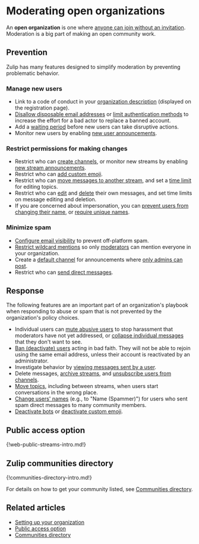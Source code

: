 # Moderating open organizations

An **open organization** is one where
[anyone can join without an invitation](/help/restrict-account-creation#set-whether-invitations-are-required-to-join).
Moderation is a big part of making an open community work.

## Prevention

Zulip has many features designed to simplify moderation by preventing
problematic behavior.

### Manage new users

* Link to a code of conduct in your
  [organization description](/help/create-your-organization-profile)
  (displayed on the registration page).
* [Disallow disposable email
  addresses](/help/restrict-account-creation#dont-allow-disposable-domains)
  or [limit authentication
  methods](/help/configure-authentication-methods) to increase the
  effort for a bad actor to replace a banned account.
* Add a [waiting period](/help/restrict-permissions-of-new-members) before
  new users can take disruptive actions.
* Monitor new users by enabling [new user
  announcements](/help/configure-automated-notices#new-user-announcements).

### Restrict permissions for making changes

* Restrict who can [create channels](/help/configure-who-can-create-channels), or
  monitor new streams by enabling [new stream
  announcements](/help/configure-automated-notices#new-stream-announcements).
* Restrict who can [add custom emoji](/help/custom-emoji#change-who-can-add-custom-emoji).
* Restrict who can [move messages to another
  stream](/help/restrict-moving-messages#configure-who-can-move-messages-to-another-stream),
  and set a [time
  limit](/help/restrict-moving-messages#set-a-time-limit-for-editing-topics) for
  editing topics.
* Restrict who can
  [edit](/help/restrict-message-editing-and-deletion#configure-message-editing-permissions)
  and
  [delete](/help/restrict-message-editing-and-deletion#configure-message-deletion-permissions)
  their own messages, and set time limits on message editing and deletion.
* If you are concerned about impersonation, you can [prevent users from changing
  their name](/help/restrict-name-and-email-changes#restrict-name-changes), or
  [require unique
  names](/help/restrict-name-and-email-changes#require-unique-names).

### Minimize spam

* [Configure email visibility](/help/configure-email-visibility)
  to prevent off-platform spam.
* [Restrict wildcard mentions](/help/restrict-wildcard-mentions)
  so only [moderators](/help/roles-and-permissions) can mention everyone in your organization.
* Create a [default channel](/help/set-default-channels-for-new-users)
  for announcements where [only admins can
  post](/help/channel-posting-policy).
* Restrict who can [send direct messages](/help/restrict-direct-messages).

## Response

The following features are an important part of an organization's
playbook when responding to abuse or spam that is not prevented by the
organization's policy choices.

* Individual users can [mute abusive users](/help/mute-a-user) to stop
  harassment that moderators have not yet addressed, or [collapse
  individual messages](/help/collapse-a-message) that they don't want
  to see.
* [Ban (deactivate) users](/help/deactivate-or-reactivate-a-user) acting in bad
  faith. They will not be able to rejoin using the same email address, unless
  their account is reactivated by an administrator.
* Investigate behavior by [viewing messages sent by a
  user](/help/view-messages-sent-by-a-user).
* Delete messages, [archive streams](/help/archive-a-stream), and
  [unsubscribe users from channels](/help/add-or-remove-users-from-a-channel).
* [Move topics](/help/rename-a-topic), including between streams, when
  users start conversations in the wrong place.
* [Change users' names](/help/change-a-users-name) (e.g., to "Name (Spammer)")
  for users who sent spam direct messages to many community members.
* [Deactivate bots](/help/deactivate-or-reactivate-a-bot) or
  [deactivate custom emoji](/help/custom-emoji#deactivate-custom-emoji).

## Public access option

{!web-public-streams-intro.md!}

## Zulip communities directory

{!communities-directory-intro.md!}

For details on how to get your community listed, see [Communities
directory](/help/communities-directory).

## Related articles

* [Setting up your organization](/help/getting-your-organization-started-with-zulip)
* [Public access option](/help/public-access-option)
* [Communities directory](/help/communities-directory)
